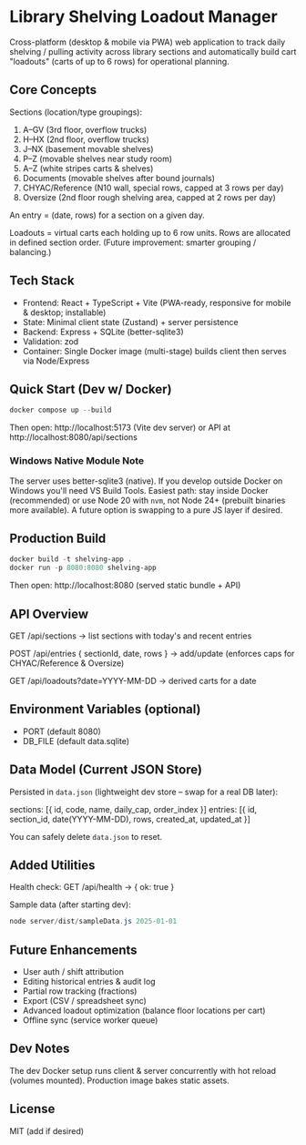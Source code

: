 # Library Shelving Loadout Manager

Cross-platform (desktop & mobile via PWA) web application to track daily shelving / pulling activity across library sections and automatically build cart "loadouts" (carts of up to 6 rows) for operational planning.

## Core Concepts

Sections (location/type groupings):

1. A–GV (3rd floor, overflow trucks)
2. H–HX (2nd floor, overflow trucks)
3. J–NX (basement movable shelves)
4. P–Z (movable shelves near study room)
5. A–Z (white stripes carts & shelves)
6. Documents (movable shelves after bound journals)
7. CHYAC/Reference (N10 wall, special rows, capped at 3 rows per day)
8. Oversize (2nd floor rough shelving area, capped at 2 rows per day)

An entry = (date, rows) for a section on a given day.

Loadouts = virtual carts each holding up to 6 row units. Rows are allocated in defined section order. (Future improvement: smarter grouping / balancing.)

## Tech Stack

- Frontend: React + TypeScript + Vite (PWA-ready, responsive for mobile & desktop; installable)
- State: Minimal client state (Zustand) + server persistence
- Backend: Express + SQLite (better-sqlite3)
- Validation: zod
- Container: Single Docker image (multi-stage) builds client then serves via Node/Express

## Quick Start (Dev w/ Docker)

```powershell
docker compose up --build
```

Then open: http://localhost:5173 (Vite dev server) or API at http://localhost:8080/api/sections

### Windows Native Module Note
The server uses better-sqlite3 (native). If you develop outside Docker on Windows you'll need VS Build Tools. Easiest path: stay inside Docker (recommended) or use Node 20 with `nvm`, not Node 24+ (prebuilt binaries more available). A future option is swapping to a pure JS layer if desired.

## Production Build

```powershell
docker build -t shelving-app .
docker run -p 8080:8080 shelving-app
```

Then open: http://localhost:8080 (served static bundle + API)

## API Overview

GET /api/sections -> list sections with today's and recent entries

POST /api/entries { sectionId, date, rows } -> add/update (enforces caps for CHYAC/Reference & Oversize)

GET /api/loadouts?date=YYYY-MM-DD -> derived carts for a date

## Environment Variables (optional)

- PORT (default 8080)
- DB_FILE (default data.sqlite)

## Data Model (Current JSON Store)

Persisted in `data.json` (lightweight dev store – swap for a real DB later):

sections: [{ id, code, name, daily_cap, order_index }]
entries: [{ id, section_id, date(YYYY-MM-DD), rows, created_at, updated_at }]

You can safely delete `data.json` to reset.

## Added Utilities

Health check: GET /api/health -> { ok: true }

Sample data (after starting dev):
```powershell
node server/dist/sampleData.js 2025-01-01
```

## Future Enhancements

- User auth / shift attribution
- Editing historical entries & audit log
- Partial row tracking (fractions)
- Export (CSV / spreadsheet sync)
- Advanced loadout optimization (balance floor locations per cart)
- Offline sync (service worker queue)

## Dev Notes

The dev Docker setup runs client & server concurrently with hot reload (volumes mounted). Production image bakes static assets.

## License

MIT (add if desired)
